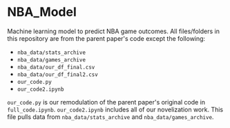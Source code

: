 # NBA_Model
Machine learning model to predict NBA game outcomes.
All files/folders in this repository are from the parent paper's code except the following:
- `nba_data/stats_archive`
- `nba_data/games_archive`
- `nba_data/our_df_final.csv`
- `nba_data/our_df_final2.csv`
- `our_code.py`
- `our_code2.ipynb`

`our_code.py` is our remodulation of the parent paper's original code in `full_code.ipynb`.
`our_code2.ipynb` includes all of our novelization work. This file pulls data from `nba_data/stats_archive` and `nba_data/games_archive`.
